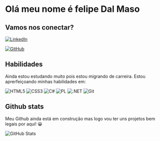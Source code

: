 # Olá meu nome é felipe Dal Maso 
## Vamos nos conectar?
[![LinkedIn](https://img.shields.io/badge/LinkedIn-0077B5?style=for-the-badge&logo=linkedin&logoColor=white)](https://www.linkedin.com/in/felipe-dal-maso/)  

[![GitHub](https://img.shields.io/badge/GitHub-100000?style=for-the-badge&logo=github&logoColor=white)](https://github.com/felipedalmaso)

## Habilidades 
Ainda estou estudando muito pois estou migrando de carreira.
Estou aprerfeiçoando minhas habilidades em:

![HTML5](https://img.shields.io/badge/HTML5-E34F26?style=for-the-badge&logo=html5&logoColor=white) ![CSS3](https://img.shields.io/badge/CSS3-1572B6?style=for-the-badge&logo=css3&logoColor=white) ![C#](https://img.shields.io/badge/C%23-239120?style=for-the-badge&logo=c-sharp&logoColor=white) 	![PL](https://img.shields.io/badge/PL%2FSQL-FFFFFF?style=for-the-badge&logo=oracle&logoColor=FF0000&labelColor=FFFFFF&color=FF0000) ![.NET](https://img.shields.io/badge/.NET-5C2D91?style=for-the-badge&logo=.net&logoColor=white) ![Git](https://img.shields.io/badge/GIT-E44C30?style=for-the-badge&logo=git&logoColor=white)


## Github stats 

Meu Github ainda está em construção mas logo vou ter uns projetos bem legais por aqui! &#128512;

![GitHub Stats](https://github-readme-stats.vercel.app/api?username=felipedalmaso&theme=transparent&bg_color=000&border_color=30A3DC&show_icons=true&icon_color=30A3DC&title_color=E94D5F&text_color=FFF)



